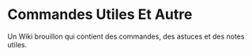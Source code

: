 # Commandes Utiles Et Autre
Un Wiki brouillon qui contient des commandes, des astuces et des notes utiles.